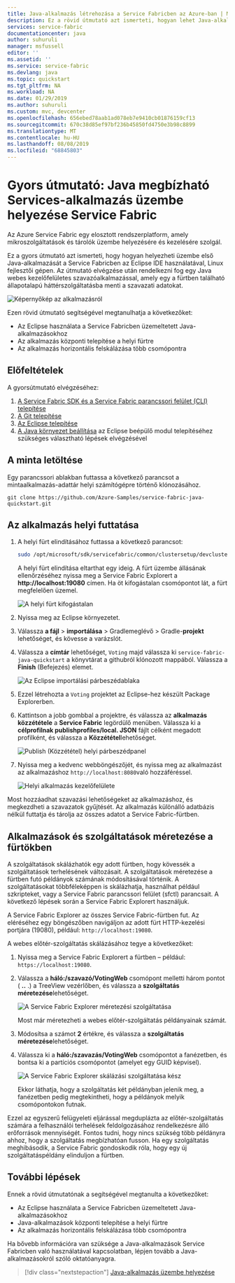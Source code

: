 ```yaml
---
title: Java-alkalmazás létrehozása a Service Fabricben az Azure-ban | Microsoft Docs
description: Ez a rövid útmutató azt ismerteti, hogyan lehet Java-alkalmazást létrehozni az Azure-ban a Service Fabric Reliable Services mintaalkalmazásának használatával.
services: service-fabric
documentationcenter: java
author: suhuruli
manager: msfussell
editor: ''
ms.assetid: ''
ms.service: service-fabric
ms.devlang: java
ms.topic: quickstart
ms.tgt_pltfrm: NA
ms.workload: NA
ms.date: 01/29/2019
ms.author: suhuruli
ms.custom: mvc, devcenter
ms.openlocfilehash: 656ebed78aab1ad078eb7e9410cb01876159cf13
ms.sourcegitcommit: 670c38d85ef97bf236b45850fd4750e3b98c8899
ms.translationtype: MT
ms.contentlocale: hu-HU
ms.lasthandoff: 08/08/2019
ms.locfileid: "68845803"
---
```

# <a name="quickstart-deploy-a-java-reliable-services-application-to-service-fabric"></a>Gyors útmutató: Java megbízható Services-alkalmazás üzembe helyezése Service Fabric

Az Azure Service Fabric egy elosztott rendszerplatform, amely mikroszolgáltatások és tárolók üzembe helyezésére és kezelésére szolgál.

Ez a gyors útmutató azt ismerteti, hogy hogyan helyezheti üzembe első Java-alkalmazását a Service Fabricben az Eclipse IDE használatával, Linux fejlesztői gépen. Az útmutató elvégzése után rendelkezni fog egy Java webes kezelőfelületes szavazóalkalmazással, amely egy a fürtben található állapotalapú háttérszolgáltatásba menti a szavazati adatokat.

![Képernyőkép az alkalmazásról](./media/service-fabric-quickstart-java/votingapp.png)

Ezen rövid útmutató segítségével megtanulhatja a következőket:

* Az Eclipse használata a Service Fabricben üzemeltetett Java-alkalmazásokhoz
* Az alkalmazás központi telepítése a helyi fürtre
* Az alkalmazás horizontális felskálázása több csomópontra

## <a name="prerequisites"></a>Előfeltételek

A gyorsútmutató elvégzéséhez:

1. [A Service Fabric SDK és a Service Fabric parancssori felület (CLI) telepítése](https://docs.microsoft.com/azure/service-fabric/service-fabric-get-started-linux#installation-methods)
2. [A Git telepítése](https://git-scm.com/)
3. [Az Eclipse telepítése](https://www.eclipse.org/downloads/)
4. [A Java környezet beállítása](https://docs.microsoft.com/azure/service-fabric/service-fabric-get-started-linux#set-up-java-development) az Eclipse beépülő modul telepítéséhez szükséges választható lépések elvégzésével

## <a name="download-the-sample"></a>A minta letöltése

Egy parancssori ablakban futtassa a következő parancsot a mintaalkalmazás-adattár helyi számítógépre történő klónozásához.

```git
git clone https://github.com/Azure-Samples/service-fabric-java-quickstart.git
```

## <a name="run-the-application-locally"></a>Az alkalmazás helyi futtatása

1. A helyi fürt elindításához futtassa a következő parancsot:

    ```bash
    sudo /opt/microsoft/sdk/servicefabric/common/clustersetup/devclustersetup.sh
    ```
    A helyi fürt elindítása eltarthat egy ideig. A fürt üzembe állásának ellenőrzéséhez nyissa meg a Service Fabric Explorert a **http://localhost:19080** címen. Ha öt kifogástalan csomópontot lát, a fürt megfelelően üzemel.

    ![A helyi fürt kifogástalan](./media/service-fabric-quickstart-java/localclusterup.png)

2. Nyissa meg az Eclipse környezetet.
3. Válassza **a fájl** > **importálása** > Gradlemeglévő > Gradle-**projekt** lehetőséget, és kövesse a varázslót.
4. Válassza a **címtár** lehetőséget, `Voting` majd válassza ki `service-fabric-java-quickstart` a könyvtárat a githubról klónozott mappából. Válassza a **Finish** (Befejezés) elemet.

    ![Az Eclipse importálási párbeszédablaka](./media/service-fabric-quickstart-java/eclipseimport.png)

5. Ezzel létrehozta a `Voting` projektet az Eclipse-hez készült Package Explorerben.
6. Kattintson a jobb gombbal a projektre, és válassza az **alkalmazás közzététele** a **Service Fabric** legördülő menüben. Válassza ki a **célprofilnak publishprofiles/local. JSON** fájlt célként megadott profilként, és válassza a **Közzététel**lehetőséget.

    ![Publish (Közzététel) helyi párbeszédpanel](./media/service-fabric-quickstart-java/localjson.png)

7. Nyissa meg a kedvenc webböngészőjét, és nyissa meg az alkalmazást az alkalmazáshoz `http://localhost:8080`való hozzáféréssel.

    ![Helyi alkalmazás kezelőfelülete](./media/service-fabric-quickstart-java/runninglocally.png)

Most hozzáadhat szavazási lehetőségeket az alkalmazáshoz, és megkezdheti a szavazatok gyűjtését. Az alkalmazás különálló adatbázis nélkül futtatja és tárolja az összes adatot a Service Fabric-fürtben.

## <a name="scale-applications-and-services-in-a-cluster"></a>Alkalmazások és szolgáltatások méretezése a fürtökben

A szolgáltatások skálázhatók egy adott fürtben, hogy kövessék a szolgáltatások terhelésének változásait. A szolgáltatások méretezése a fürtben futó példányok számának módosításával történik. A szolgáltatásokat többféleképpen is skálázhatja, használhat például szkripteket, vagy a Service Fabric parancssori felület (sfctl) parancsait. A következő lépések során a Service Fabric Explorert használjuk.

A Service Fabric Explorer az összes Service Fabric-fürtben fut. Az eléréséhez egy böngészőben navigáljon az adott fürt HTTP-kezelési portjára (19080), például: `http://localhost:19080`.

A webes előtér-szolgáltatás skálázásához tegye a következőket:

1. Nyissa meg a Service Fabric Explorert a fürtben – például: `https://localhost:19080`.
2. Válassza a **háló:/szavazó/VotingWeb** csomópont melletti három pontot ( **..** .) a TreeView vezérlőben, és válassza a **szolgáltatás méretezése**lehetőséget.

    ![A Service Fabric Explorer méretezési szolgáltatása](./media/service-fabric-quickstart-java/scaleservicejavaquickstart.png)

    Most már méretezheti a webes előtér-szolgáltatás példányainak számát.

3. Módosítsa a számot **2** értékre, és válassza a **szolgáltatás méretezése**lehetőséget.
4. Válassza ki a **háló:/szavazás/VotingWeb** csomópontot a fanézetben, és bontsa ki a partíciós csomópontot (amelyet egy GUID képvisel).

    ![A Service Fabric Explorer skálázási szolgáltatása kész](./media/service-fabric-quickstart-java/servicescaled.png)

    Ekkor láthatja, hogy a szolgáltatás két példányban jelenik meg, a fanézetben pedig megtekintheti, hogy a példányok melyik csomópontokon futnak.

Ezzel az egyszerű felügyeleti eljárással megduplázta az előtér-szolgáltatás számára a felhasználói terhelések feldolgozásához rendelkezésre álló erőforrások mennyiségét. Fontos tudni, hogy nincs szükség több példányra ahhoz, hogy a szolgáltatás megbízhatóan fusson. Ha egy szolgáltatás meghibásodik, a Service Fabric gondoskodik róla, hogy egy új szolgáltatáspéldány elinduljon a fürtben.

## <a name="next-steps"></a>További lépések

Ennek a rövid útmutatónak a segítségével megtanulta a következőket:

* Az Eclipse használata a Service Fabricben üzemeltetett Java-alkalmazásokhoz
* Java-alkalmazások központi telepítése a helyi fürtre
* Az alkalmazás horizontális felskálázása több csomópontra

Ha bővebb információra van szüksége a Java-alkalmazások Service Fabricben való használatával kapcsolatban, lépjen tovább a Java-alkalmazásokról szóló oktatóanyagra.

> [!div class="nextstepaction"]
> [Java-alkalmazás üzembe helyezése](./service-fabric-tutorial-create-java-app.md)
